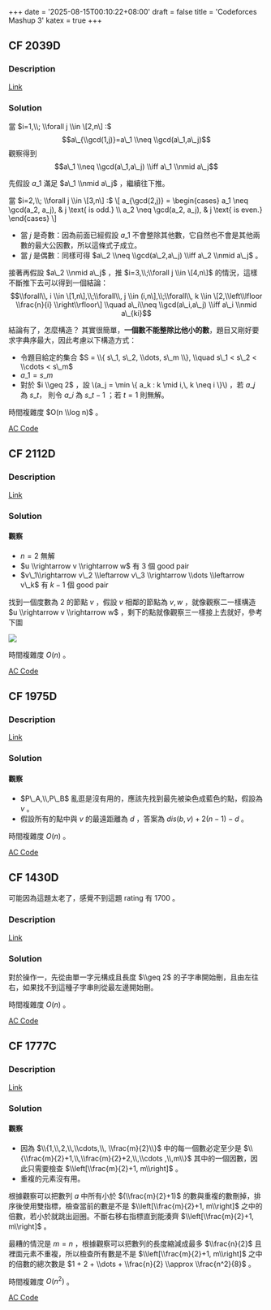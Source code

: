 +++
date = '2025-08-15T00:10:22+08:00'
draft = false
title = 'Codeforces Mashup 3'
katex = true
+++

## CF 2039D
### Description

[Link](https://codeforces.com/problemset/problem/2039/D)

### Solution

當 $i=1,\\; \\forall j \\in \[2,n\] :$ $$a\_{\\gcd(1,j)}=a\_1 \\neq \\gcd(a\_1,a\_j)$$ 觀察得到 $$a\_1 \\neq \\gcd(a\_1,a\_j) \\iff a\_1 \\nmid a\_j$$

先假設 $a\_1$ 滿足 $a\_1 \\nmid a\_j$ ，繼續往下推。

當 $i=2,\\; \\forall j \\in \[3,n\] :$ \\\[ a\_{\\gcd(2,j)} = \\begin{cases} a\_1 \\neq \\gcd(a\_2, a\_j), & j \\text{ is odd.} \\\\ a\_2 \\neq \\gcd(a\_2, a\_j), & j \\text{ is even.} \\end{cases} \\\]

*   當 $j$ 是奇數：因為前面已經假設 $a\_1$ 不會整除其他數，它自然也不會是其他兩數的最大公因數，所以這條式子成立。
*   當 $j$ 是偶數：同樣可得 $a\_2 \\neq \\gcd(a\_2,a\_j) \\iff a\_2 \\nmid a\_j$ 。

接著再假設 $a\_2 \\nmid a\_j$ ，推 $i=3,\\;\\forall j \\in \[4,n\]$ 的情況，這樣不斷推下去可以得到一個結論： $$\\forall\\, i \\in \[1,n\],\\;\\forall\\, j \\in (i,n\],\\;\\forall\\, k \\in \[2,\\left\\lfloor \\frac{n}{i} \\right\\rfloor\] \\quad a\_i\\neq \\gcd(a\_i,a\_j) \\iff a\_i \\nmid a\_{ki}$$

結論有了，怎麼構造？ 其實很簡單，**一個數不能整除比他小的數**，題目又剛好要求字典序最大，因此考慮以下構造方式：

*   令題目給定的集合 $S = \\{ s\_1, s\_2, \\dots, s\_m \\}, \\quad s\_1 < s\_2 < \\cdots < s\_m$
*   $a\_1=s\_m$
*   對於 $i \\geq 2$ ，設 \\(a\_j = \\min \\{ a\_k : k \\mid i,\\, k \\neq i \\}\\) ，若 $a\_j$ 為 $s\_t$， 則令 $a\_i$ 為 $s\_{t-1}$ ；若 $t=1$ 則無解。

時間複雜度 $O(n \\log n)$ 。

[AC Code](https://codeforces.com/contest/2039/submission/333991898)

## CF 2112D
### Description

[Link](https://codeforces.com/problemset/problem/2112/D)

### Solution

#### 觀察

*   $n = 2$ 無解
*   $u \\rightarrow v \\rightarrow w$ 有 $3$ 個 good pair
*   $v\_1\\rightarrow v\_2 \\leftarrow v\_3 \\rightarrow \\dots \\leftarrow v\_k$ 有 $k-1$ 個 good pair

找到一個度數為 $2$ 的節點 $v$ ，假設 $v$ 相鄰的節點為 $v, w$ ，就像觀察二一樣構造 $u \\rightarrow v \\rightarrow w$ ，剩下的點就像觀察三一樣接上去就好，參考下圖

![](/posts/codeforces-mashup-3/graph.png)

時間複雜度 $O(n)$ 。

[AC Code](https://codeforces.com/contest/2112/submission/334600976)

## CF 1975D
### Description

[Link](https://codeforces.com/contest/1975/problem/D)

### Solution

#### 觀察

*   $P\_A,\\,P\_B$ 亂逛是沒有用的，應該先找到最先被染色成藍色的點，假設為 $v$ 。
*   假設所有的點中與 $v$ 的最遠距離為 $d$ ，答案為 $dis(b, v) + 2(n-1) - d$ 。

時間複雜度 $O(n)$ 。

[AC Code](https://codeforces.com/contest/1975/problem/D)

## CF 1430D
可能因為這題太老了，感覺不到這題 rating 有 1700 。
### Description
[Link](https://codeforces.com/problemset/problem/1430/D)

### Solution
對於操作一，先從由單一字元構成且長度 $\\geq 2$ 的子字串開始刪，且由左往右，如果找不到這種子字串則從最左邊開始刪。

時間複雜度 $O(n)$ 。

[AC Code](https://codeforces.com/contest/1430/submission/337133361)

## CF 1777C
### Description
[Link](https://codeforces.com/contest/1777/problem/C)

### Solution
#### 觀察
- 因為 $\\{1,\\,2,\\,\\cdots,\\, \\frac{m}{2}\\}$ 中的每一個數必定至少是 $\\{\\frac{m}{2}+1,\\,\\frac{m}{2}+2,\\,\\cdots ,\\,m\\}$ 其中的一個因數，因此只需要檢查 $\\left[\\frac{m}{2}+1, m\\right]$ 。
- 重複的元素沒有用。

 根據觀察可以把數列 $a$ 中所有小於 $(\\frac{m}{2}+1)$ 的數與重複的數刪掉，排序後使用雙指標，檢查當前的數是不是 $\\left[\\frac{m}{2}+1, m\\right]$ 之中的倍數，若小於就跳出迴圈。不斷右移右指標直到能湊齊 $\\left[\\frac{m}{2}+1, m\\right]$ 。

最糟的情況是 $m = n$ ，根據觀察可以把數列的長度縮減成最多 $\\frac{n}{2}$ 且裡面元素不重複，所以檢查所有數是不是 $\\left[\\frac{m}{2}+1, m\\right]$ 之中的倍數的總次數是 $1 + 2 + \\dots + \\frac{n}{2} \\approx \\frac{n^2}{8}$ 。

時間複雜度 $O(n^2)$ 。

[AC Code](https://codeforces.com/contest/1777/submission/337883398)

